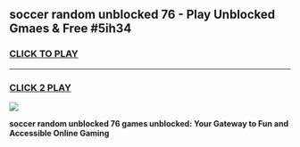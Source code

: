 
## soccer random unblocked 76 - Play Unblocked Gmaes & Free #5ih34
<h3>
<a href="https://news.freeplayer.one?title=soccer_random_unblocked_76&ref=03M">CLICK TO PLAY</a></h3>
<hr>

<h3>
<a href="https://news.freeplayer.one?title=soccer_random_unblocked_76&ref=03M">CLICK 2 PLAY</a>
  
</h3>

<a href="https://news.freeplayer.one?title=soccer_random_unblocked_76&ref=03M"><img src="https://clearcache.store/games.png"></a>


**soccer random unblocked 76 games unblocked: Your Gateway to Fun and Accessible Online Gaming**
